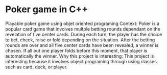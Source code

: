 # Poker game in C++
Playable poker game using objet oriented programing
Context: 
Poker is a popular card game that involves multple betting rounds dependant on the revelation of five center cards. During each turn, the player has the choice to bet, check, raise or fold depending on the situation. After the betting rounds are over and all five center cards have been revealed, a winner is chosen. If all but one player folds before this moment, that player is automatically the winner.
Why this project is interesting:
This project is interesting because it involves object programing through using classes such as card, deck, or player.
